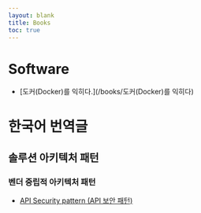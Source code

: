 ```yaml
---
layout: blank
title: Books
toc: true
---
```

# Software
* [도커(Docker)를 익히다.](/books/도커(Docker)를 익히다)

# 한국어 번역글
## 솔루션 아키텍처 패턴
### 벤더 중립적 아키텍처 패턴
* [API Security pattern (API 보안 패턴)](/books/solution-architecture-pattern/API-Security-pattern)

